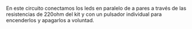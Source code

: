 En este circuito conectamos los leds en paralelo de a pares a través de las resistencias de 220ohm del kit y con un pulsador individual para encenderlos y apagarlos a voluntad.
